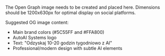 The Open Graph image needs to be created and placed here. 
Dimensions should be 1200x630px for optimal display on social platforms.

Suggested OG image content:
- Main brand colors (#5C55FF and #FFA800)
- AutoAI Systems logo
- Text: "Odzyskaj 10-20 godzin tygodniowo z AI"
- Professional/modern design with subtle AI elements
